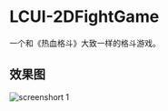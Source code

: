 LCUI-2DFightGame
================

一个和《热血格斗》大致一样的格斗游戏。

## 效果图
![screenshort 1](http://lcui.org/files/images/game/game-demo-01.gif)